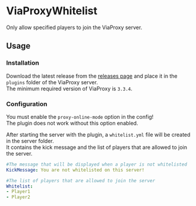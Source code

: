 # ViaProxyWhitelist
Only allow specified players to join the ViaProxy server.

## Usage
### Installation
Download the latest release from the [releases page](https://github.com/ViaVersionAddons/ViaProxyWhitelist/releases) and place it in the `plugins` folder of the ViaProxy server.\
The minimum required version of ViaProxy is `3.3.4`.

### Configuration
You must enable the `proxy-online-mode` option in the config!\
The plugin does not work without this option enabled.

After starting the server with the plugin, a `whitelist.yml` file will be created in the server folder.\
It contains the kick message and the list of players that are allowed to join the server.

```yaml
#The message that will be displayed when a player is not whitelisted
KickMessage: You are not whitelisted on this server!

#The list of players that are allowed to join the server
Whitelist:
- Player1
- Player2
```

